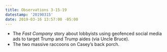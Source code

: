 ```yaml
---
title: Observations 3-15-19
datestamp: '20190315'
date: 2019-03-16 13:57:00 -05:00
---
```


- The *Fast Company* story about lobbyists using geofenced social media ads to target Trump and Trump aides (via Uncle Bruce).
- The two massive raccoons on Casey’s back porch.
